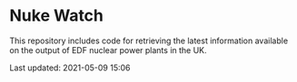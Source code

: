 # Nuke Watch

This repository includes code for retrieving the latest information available on the output of EDF nuclear power plants in the UK.

Last updated: 2021-05-09 15:06